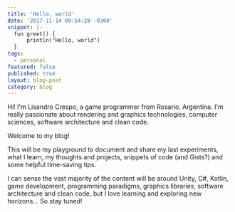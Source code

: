 ```yaml
---
title: 'Hello, world'
date: '2017-11-14 09:54:28 -0300'
snippet: |-
  fun greet() {
      println("Hello, world")
  }
tags:
  - personal
featured: false
published: true
layout: blog-post
category: blog
---
```

Hi! I'm Lisandro Crespo, a game programmer from Rosario, Argentina. I'm really passionate about rendering and graphics technologies, computer sciences, software architecture and clean code.

Welcome to my blog!

<!--more-->

This will be my playground to document and share my last experiments, what I learn, my thoughts and projects, snippets of code (and Gists?) and some helpful time-saving tips.

I can sense the vast majority of the content will be around Unity, C#, Kotlin, game development, programming paradigms, graphics libraries, software architecture and clean code, but I love learning and exploring new horizons... So stay tuned!
